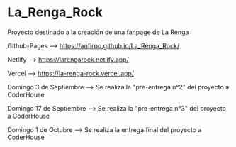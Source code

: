 # La_Renga_Rock
Proyecto destinado a la creación de una fanpage de La Renga

Github-Pages --> https://anfirpo.github.io/La_Renga_Rock/

Netlify --> https://larengarock.netlify.app/

Vercel --> https://la-renga-rock.vercel.app/

Domingo 3 de Septiembre --> Se realiza la "pre-entrega n°2" del proyecto a CoderHouse

Domingo 17 de Septiembre --> Se realiza la "pre-entrega n°3" del proyecto a CoderHouse

Domingo 1 de Octubre --> Se realiza la entrega final del proyecto a CoderHouse
